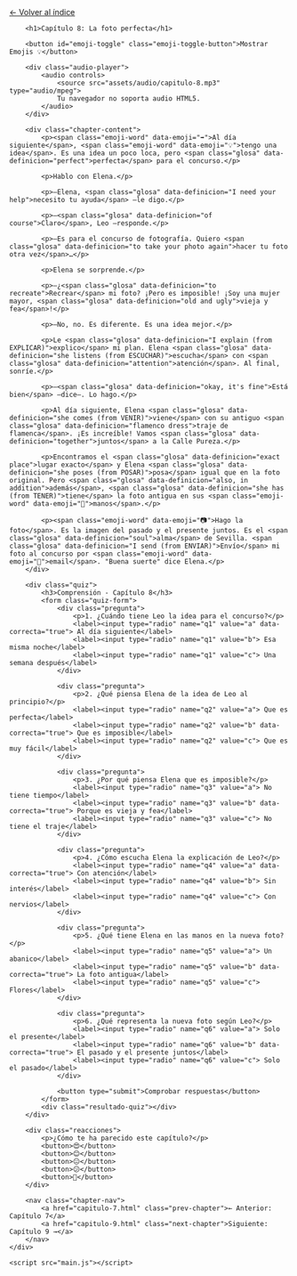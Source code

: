 <html lang="es">
<head>
    <meta charset="UTF-8">
    <meta name="viewport" content="width=device-width, initial-scale=1.0">
    <title>Capítulo 8: La foto perfecta</title>
    <link rel="stylesheet" href="style.css">
</head>
<body>
    <div class="container">
        <a href="index.html" class="back-link">← Volver al índice</a>
        
        <h1>Capítulo 8: La foto perfecta</h1>
        
        <button id="emoji-toggle" class="emoji-toggle-button">Mostrar Emojis 💡</button>
        
        <div class="audio-player">
            <audio controls>
                <source src="assets/audio/capitulo-8.mp3" type="audio/mpeg">
                Tu navegador no soporta audio HTML5.
            </audio>
        </div>
        
        <div class="chapter-content">
            <p><span class="emoji-word" data-emoji="➡️">Al día siguiente</span>, <span class="emoji-word" data-emoji="💡">tengo una idea</span>. Es una idea un poco loca, pero <span class="glosa" data-definicion="perfect">perfecta</span> para el concurso.</p>

            <p>Hablo con Elena.</p>

            <p>—Elena, <span class="glosa" data-definicion="I need your help">necesito tu ayuda</span> —le digo.</p>

            <p>—<span class="glosa" data-definicion="of course">Claro</span>, Leo —responde.</p>

            <p>—Es para el concurso de fotografía. Quiero <span class="glosa" data-definicion="to take your photo again">hacer tu foto otra vez</span>…</p>

            <p>Elena se sorprende.</p>

            <p>—¿<span class="glosa" data-definicion="to recreate">Recrear</span> mi foto? ¡Pero es imposible! ¡Soy una mujer mayor, <span class="glosa" data-definicion="old and ugly">vieja y fea</span>!</p>

            <p>—No, no. Es diferente. Es una idea mejor.</p>

            <p>Le <span class="glosa" data-definicion="I explain (from EXPLICAR)">explico</span> mi plan. Elena <span class="glosa" data-definicion="she listens (from ESCUCHAR)">escucha</span> con <span class="glosa" data-definicion="attention">atención</span>. Al final, sonríe.</p>

            <p>—<span class="glosa" data-definicion="okay, it's fine">Está bien</span> —dice—. Lo hago.</p>

            <p>Al día siguiente, Elena <span class="glosa" data-definicion="she comes (from VENIR)">viene</span> con su antiguo <span class="glosa" data-definicion="flamenco dress">traje de flamenca</span>. ¡Es increíble! Vamos <span class="glosa" data-definicion="together">juntos</span> a la Calle Pureza.</p>

            <p>Encontramos el <span class="glosa" data-definicion="exact place">lugar exacto</span> y Elena <span class="glosa" data-definicion="she poses (from POSAR)">posa</span> igual que en la foto original. Pero <span class="glosa" data-definicion="also, in addition">además</span>, <span class="glosa" data-definicion="she has (from TENER)">tiene</span> la foto antigua en sus <span class="emoji-word" data-emoji="🙌">manos</span>.</p>

            <p><span class="emoji-word" data-emoji="📷">Hago la foto</span>. Es la imagen del pasado y el presente juntos. Es el <span class="glosa" data-definicion="soul">alma</span> de Sevilla. <span class="glosa" data-definicion="I send (from ENVIAR)">Envío</span> mi foto al concurso por <span class="emoji-word" data-emoji="📧">email</span>. "Buena suerte" dice Elena.</p>
        </div>

        <div class="quiz">
            <h3>Comprensión - Capítulo 8</h3>
            <form class="quiz-form">
                <div class="pregunta">
                    <p>1. ¿Cuándo tiene Leo la idea para el concurso?</p>
                    <label><input type="radio" name="q1" value="a" data-correcta="true"> Al día siguiente</label>
                    <label><input type="radio" name="q1" value="b"> Esa misma noche</label>
                    <label><input type="radio" name="q1" value="c"> Una semana después</label>
                </div>

                <div class="pregunta">
                    <p>2. ¿Qué piensa Elena de la idea de Leo al principio?</p>
                    <label><input type="radio" name="q2" value="a"> Que es perfecta</label>
                    <label><input type="radio" name="q2" value="b" data-correcta="true"> Que es imposible</label>
                    <label><input type="radio" name="q2" value="c"> Que es muy fácil</label>
                </div>

                <div class="pregunta">
                    <p>3. ¿Por qué piensa Elena que es imposible?</p>
                    <label><input type="radio" name="q3" value="a"> No tiene tiempo</label>
                    <label><input type="radio" name="q3" value="b" data-correcta="true"> Porque es vieja y fea</label>
                    <label><input type="radio" name="q3" value="c"> No tiene el traje</label>
                </div>

                <div class="pregunta">
                    <p>4. ¿Cómo escucha Elena la explicación de Leo?</p>
                    <label><input type="radio" name="q4" value="a" data-correcta="true"> Con atención</label>
                    <label><input type="radio" name="q4" value="b"> Sin interés</label>
                    <label><input type="radio" name="q4" value="c"> Con nervios</label>
                </div>

                <div class="pregunta">
                    <p>5. ¿Qué tiene Elena en las manos en la nueva foto?</p>
                    <label><input type="radio" name="q5" value="a"> Un abanico</label>
                    <label><input type="radio" name="q5" value="b" data-correcta="true"> La foto antigua</label>
                    <label><input type="radio" name="q5" value="c"> Flores</label>
                </div>

                <div class="pregunta">
                    <p>6. ¿Qué representa la nueva foto según Leo?</p>
                    <label><input type="radio" name="q6" value="a"> Solo el presente</label>
                    <label><input type="radio" name="q6" value="b" data-correcta="true"> El pasado y el presente juntos</label>
                    <label><input type="radio" name="q6" value="c"> Solo el pasado</label>
                </div>

                <button type="submit">Comprobar respuestas</button>
            </form>
            <div class="resultado-quiz"></div>
        </div>

        <div class="reacciones">
            <p>¿Cómo te ha parecido este capítulo?</p>
            <button>😍</button>
            <button>😊</button>
            <button>😐</button>
            <button>😕</button>
            <button>🤔</button>
        </div>

        <nav class="chapter-nav">
            <a href="capitulo-7.html" class="prev-chapter">← Anterior: Capítulo 7</a>
            <a href="capitulo-9.html" class="next-chapter">Siguiente: Capítulo 9 →</a>
        </nav>
    </div>

    <script src="main.js"></script>
</body>
</html>
